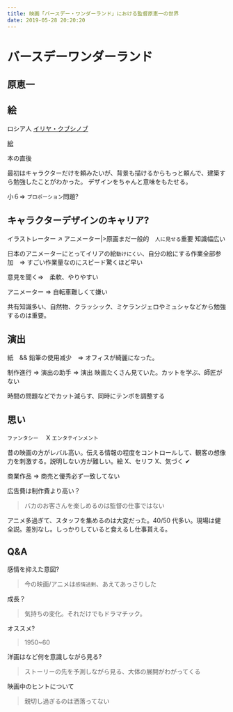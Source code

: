 ```yaml
---
title: 映画「バースデー・ワンダーランド」における監督原恵一の世界
date: 2019-05-28 20:20:20
---
```


# バースデーワンダーランド

## 原恵一

## 絵

ロシア人 [イリヤ・クブシノブ](https://twitter.com/kuvshinov_ilya?lang=ja)

[絵](https://www.google.com/search?q=%E3%82%A4%E3%83%AA%E3%83%A4%E3%83%BB%E3%82%AF%E3%83%96%E3%82%B7%E3%83%8E%E3%83%96&source=lnms&tbm=isch&sa=X&ved=0ahUKEwiXu-Sg_73iAhXNBKYKHWnjB-EQ_AUIDigB&biw=1275&bih=762)

本の直後

最初はキャラクターだけを頼みたいが、背景も描けるからもっと頼んで、建築すら勉強したことがわかった。
デザインをちゃんと意味をもたせる。

小６=> `プロポーション`問題?

## キャラクターデザインのキャリア?

イラストレーター ↗ アニメーター|>原画まだ一般的　`人に見せる`重要
知識幅広い

日本のアニメーターにとってイリアの絵`動けにくい`、自分の絵にする作業全部参加　=> すごい作業量なのにスピード驚くほど早い

意見を聞く=>　柔軟、やりやすい

アニメーター => 自転車難しくて嫌い

共有知識多い、自然物、クラッシック、ミケランジェロやミュシャなどから勉強するのは重要。

## 演出

紙　&& 鉛筆の使用减少　=> オフィスが綺麗になった。

制作進行 => 演出の助手 => 演出
映画たくさん見ていた。カットを学ぶ、師匠がない

時間の問題などでカット減らす、同時にテンポを調整する

## 思い

`ファンタシー`　 X `エンタテインメント`

昔の映画の方がレバル高い。伝える情報の程度をコントロールして、観客の想像力を刺激する。説明しない方が難しい。絵 X、セリフ X、気づく ✔

商業作品 => 商売と優秀必ず一致してない

広告費は制作費より高い？

> バカのお客さんを楽しめるのは監督の仕事ではない

アニメ多過ぎて、スタッフを集めるのは大変だった。40/50 代多い。現場は健全説。差別なし。しっかりしていると食えるし仕事貰える。

## Q&A

感情を抑えた意図?

> 今の映画/アニメは`感情過剰`、あえてあっさりした

成長？

> 気持ちの変化。それだけでもドラマチック。

オススメ?

> 1950~60

洋画はなど何を意識しながら見る?

> ストーリーの先を予測しながら見る、大体の展開がわがってくる

映画中のヒントについて

> 親切し過ぎるのは洒落ってない
